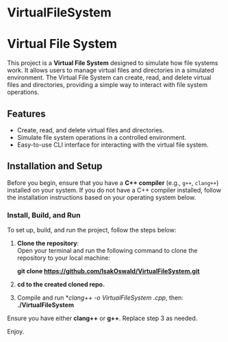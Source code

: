 # VirtualFileSystem

# Virtual File System

This project is a **Virtual File System** designed to simulate how file systems work. It allows users to manage virtual files and directories in a simulated environment. The Virtual File System can create, read, and delete virtual files and directories, providing a simple way to interact with file system operations.

## Features

- Create, read, and delete virtual files and directories.
- Simulate file system operations in a controlled environment.
- Easy-to-use CLI interface for interacting with the virtual file system.

## Installation and Setup

Before you begin, ensure that you have a **C++ compiler** (e.g., `g++`, `clang++`) installed on your system. If you do not have a C++ compiler installed, follow the installation instructions based on your operating system below.

### Install, Build, and Run

To set up, build, and run the project, follow the steps below:

1. **Clone the repository**:  
	Open your terminal and run the following command to clone the repository to your local machine:
   
	**git clone https://github.com/IsakOswald/VirtualFileSystem.git**
   
2. **cd to the created cloned repo.**

3. Compile and run
	**clang++ -o VirtualFileSystem *.cpp**, then:
	**./VirtualFileSystem**

Ensure you have either **clang++** or **g++**. Replace step 3 as needed.

Enjoy.


	

